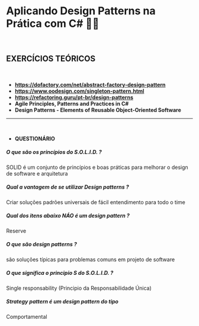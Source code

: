 # Aplicando Design Patterns na Prática com C# :woman_technologist:

<br>

## **EXERCÍCIOS TEÓRICOS**

<br>

- **https://dofactory.com/net/abstract-factory-design-pattern**
- **https://www.oodesign.com/singleton-pattern.html**
- **https://refactoring.guru/pt-br/design-patterns**
- **Agile Principles, Patterns and Practices in C#**
- **Design Patterns - Elements of Reusable Object-Oriented Software**

------

<br>

- **QUESTIONÁRIO**

##### O que são os princípios do S.O.L.I.D. ?

SOLID é um conjunto de princípios e boas práticas para melhorar o design de software e arquitetura

##### Qual a vantagem de se utilizar Design patterns ?

Criar soluções padrões universais de fácil entendimento para todo o time

##### Qual dos itens abaixo NÁO é um design pattern ?

Reserve

##### O que são design patterns ?

são soluções típicas para problemas comuns em projeto de software

##### O que significa o principio S do S.O.L.I.D. ?

Single responsability (Principio da Responsabilidade Única)

##### Strategy pattern é um design pattern do tipo

Comportamental

